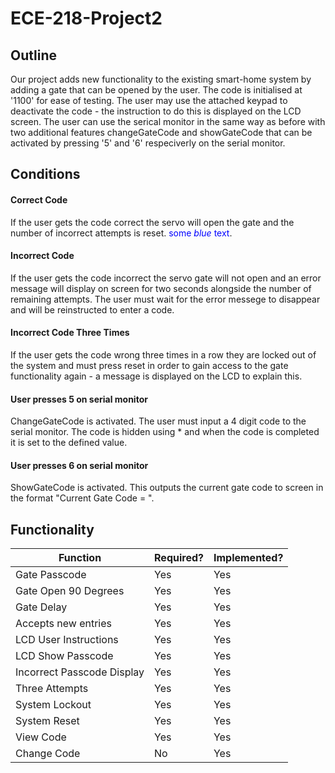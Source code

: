 # ECE-218-Project2

## Outline

Our project adds new functionality to the existing smart-home system by adding a gate that can be opened by the user. The code is initialised at '1100' for ease of testing. The user may use the attached keypad to deactivate the code - the instruction to do this is displayed on the LCD screen.
The user can use the serical monitor in the same way as before with two additional features changeGateCode and showGateCode that can be activated by pressing '5' and '6' respeciverly on the serial monitor.

## Conditions

#### Correct Code

If the user gets the code correct the servo will open the gate and the number of incorrect attempts is reset. <span style="color:blue">some *blue* text</span>.

#### Incorrect Code

If the user gets the code incorrect the servo gate will not open and an error message will display on screen for two seconds alongside the number of remaining attempts. The user must wait for the error messege to disappear and will be reinstructed to enter a code.

#### Incorrect Code Three Times

If the user gets the code wrong three times in a row they are locked out of the system and must press reset in order to gain access to the gate functionality again - a message is displayed on the LCD to explain this.

#### User presses 5 on serial monitor

ChangeGateCode is activated. The user must input a 4 digit code to the serial monitor. The code is hidden using * and when the code is completed it is set to the defined value.

#### User presses 6 on serial monitor

ShowGateCode is activated. This outputs the current gate code to screen in the format "Current Gate Code = ".

## Functionality

|Function|Required?|Implemented?|
|--------|---------|------------|
|Gate Passcode|Yes|Yes|
|Gate Open 90 Degrees|Yes|Yes|
|Gate Delay|Yes|Yes|
|Accepts new entries|Yes|Yes|
|LCD User Instructions|Yes|Yes|
|LCD Show Passcode|Yes|Yes|
|Incorrect Passcode Display|Yes|Yes|
|Three Attempts|Yes|Yes|
|System Lockout|Yes|Yes|
|System Reset|Yes|Yes|
|View Code|Yes|Yes|
|Change Code|No|Yes|

